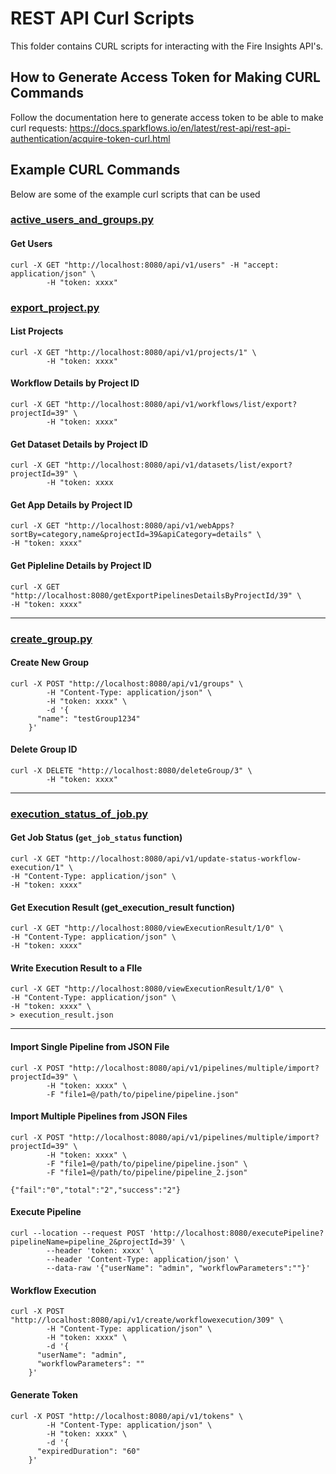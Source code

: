 REST API Curl Scripts
===========

This folder contains CURL scripts for interacting with the Fire Insights API's.


## How to Generate Access Token for Making CURL Commands
Follow the documentation here to generate access token to be able to make curl requests: https://docs.sparkflows.io/en/latest/rest-api/rest-api-authentication/acquire-token-curl.html


## Example CURL Commands

Below are some of the example curl scripts that can be used 


### [active_users_and_groups.py](https://github.com/sparkflows/fire-tools/blob/main/rest-api-scripts/active_users_and_groups.py)
#### Get Users

```
curl -X GET "http://localhost:8080/api/v1/users" -H "accept: application/json" \
        -H "token: xxxx"
```


### [export_project.py](https://github.com/sparkflows/fire-tools/blob/main/rest-api-scripts/export_project.py)
#### List Projects

```
curl -X GET "http://localhost:8080/api/v1/projects/1" \
        -H "token: xxxx"
```

#### Workflow Details by Project ID

```
curl -X GET "http://localhost:8080/api/v1/workflows/list/export?projectId=39" \
        -H "token: xxxx"
```

#### Get Dataset Details by Project ID

```
curl -X GET "http://localhost:8080/api/v1/datasets/list/export?projectId=39" \
        -H "token: xxxx
```

#### Get App Details by Project ID

```
curl -X GET "http://localhost:8080/api/v1/webApps?sortBy=category,name&projectId=39&apiCategory=details" \
-H "token: xxxx"

```

#### Get Pipleline Details by Project ID

```
curl -X GET "http://localhost:8080/getExportPipelinesDetailsByProjectId/39" \
-H "token: xxxx"

```
---
### [create_group.py](https://github.com/sparkflows/fire-tools/blob/main/rest-api-scripts/create_group.py)
#### Create New Group

```
curl -X POST "http://localhost:8080/api/v1/groups" \
        -H "Content-Type: application/json" \
        -H "token: xxxx" \
        -d '{
      "name": "testGroup1234"
    }'

```

#### Delete Group ID
```
curl -X DELETE "http://localhost:8080/deleteGroup/3" \
        -H "token: xxxx"
```

---

### **[execution_status_of_job.py](https://github.com/sparkflows/fire-tools/blob/main/rest-api-scripts/execution_status_of_job.py)**
#### Get Job Status (`get_job_status` function)
```
curl -X GET "http://localhost:8080/api/v1/update-status-workflow-execution/1" \
-H "Content-Type: application/json" \
-H "token: xxxx"

```

#### Get Execution Result (get_execution_result function)
```
curl -X GET "http://localhost:8080/viewExecutionResult/1/0" \
-H "Content-Type: application/json" \
-H "token: xxxx"

```

#### Write Execution Result to a FIle
```
curl -X GET "http://localhost:8080/viewExecutionResult/1/0" \
-H "Content-Type: application/json" \
-H "token: xxxx" \
> execution_result.json
```
---

#### Import Single Pipeline from JSON File
```
curl -X POST "http://localhost:8080/api/v1/pipelines/multiple/import?projectId=39" \
        -H "token: xxxx" \
        -F "file1=@/path/to/pipeline/pipeline.json"
```

#### Import Multiple Pipelines from JSON Files
```
curl -X POST "http://localhost:8080/api/v1/pipelines/multiple/import?projectId=39" \
        -H "token: xxxx" \
        -F "file1=@/path/to/pipeline/pipeline.json" \
        -F "file1=@/path/to/pipeline/pipeline_2.json"

{"fail":"0","total":"2","success":"2"}
```


#### Execute Pipeline
```
curl --location --request POST 'http://localhost:8080/executePipeline?pipelineName=pipeline_2&projectId=39' \
        --header 'token: xxxx' \
        --header 'Content-Type: application/json' \
        --data-raw '{"userName": "admin", "workflowParameters":""}'
```

#### Workflow Execution
```
curl -X POST "http://localhost:8080/api/v1/create/workflowexecution/309" \
        -H "Content-Type: application/json" \
        -H "token: xxxx" \
        -d '{
      "userName": "admin",
      "workflowParameters": ""
    }'
```

#### Generate Token 
```
curl -X POST "http://localhost:8080/api/v1/tokens" \
        -H "Content-Type: application/json" \
        -H "token: xxxx" \
        -d '{
      "expiredDuration": "60" 
    }'

```


